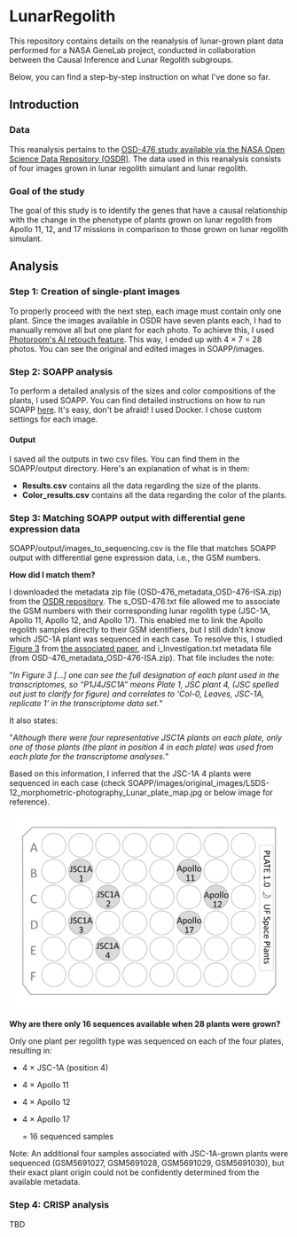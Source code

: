 # LunarRegolith
This repository contains details on the reanalysis of lunar-grown plant data performed for a NASA GeneLab project, conducted in collaboration between the Causal Inference and Lunar Regolith subgroups. 

Below, you can find a step-by-step instruction on what I've done so far.

## Introduction

### Data

This reanalysis pertains to the [OSD-476 study available via the NASA Open Science Data Repository (OSDR)](https://osdr.nasa.gov/bio/repo/data/studies/OSD-476). The data used in this reanalysis consists of four images grown in lunar regolith simulant and lunar regolith. 

### Goal of the study

The goal of this study is to identify the genes that have a causal relationship with the change in the phenotype of plants grown on lunar regolith from Apollo 11, 12, and 17 missions in comparison to those grown on lunar regolith simulant. 

## Analysis

### Step 1: Creation of single-plant images

To properly proceed with the next step, each image must contain only one plant. Since the images available in OSDR have seven plants each, I had to manually remove all but one plant for each photo. To achieve this, I used [Photoroom's AI retouch feature](https://www.photoroom.com/tools/remove-object-from-photo). This way, I ended up with 4 × 7 = 28 photos. You can see the original and edited images in SOAPP/images. 

### Step 2: SOAPP analysis

To perform a detailed analysis of the sizes and color compositions of the plants, I used SOAPP. You can find detailed instructions on how to run SOAPP [here](https://github.com/lvbauer/soapp-tutorial/blob/main/soapp-guide.md). It's easy, don't be afraid! I used Docker. I chose custom settings for each image. 

#### Output 

I saved all the outputs in two csv files. You can find them in the SOAPP/output directory. Here's an explanation of what is in them:
* **Results.csv** contains all the data regarding the size of the plants.
* **Color_results.csv** contains all the data regarding the color of the plants.

### Step 3: Matching SOAPP output with differential gene expression data

SOAPP/output/images_to_sequencing.csv is the file that matches SOAPP output with differential gene expression data, i.e., the GSM numbers.

**How did I match them?**

I downloaded the metadata zip file (OSD-476_metadata_OSD-476-ISA.zip) from the [OSDR repository](https://osdr.nasa.gov/bio/repo/data/studies/OSD-476). The s_OSD-476.txt file allowed me to associate the GSM numbers with their corresponding lunar regolith type (JSC-1A, Apollo 11, Apollo 12, and Apollo 17). This enabled me to link the Apollo regolith samples directly to their GSM identifiers, but I still didn't know which JSC-1A plant was sequenced in each case. To resolve this, I studied [Figure 3](https://www.nature.com/articles/s42003-022-03334-8/figures/3) from [the associated paper](https://www.nature.com/articles/s42003-022-03334-8), and i_Investigation.txt metadata file (from OSD-476_metadata_OSD-476-ISA.zip). That file includes the note: 

"_In Figure 3 [...] one can see the full designation of each plant used in the transcriptomes, so “P1J4JSC1A” means Plate 1, JSC plant 4, (JSC spelled out just to clarify for figure) and correlates to ‘Col-0, Leaves, JSC-1A, replicate 1’ in the transcriptome data set._"

It also states:

"_Although there were four representative JSC1A plants on each plate, only one of those plants (the plant in position 4 in each plate) was used from each plate for the transcriptome analyses._"

Based on this information, I inferred that the JSC-1A 4 plants were sequenced in each case (check SOAPP/images/original_images/LSDS-12_morphometric-photography_Lunar_plate_map.jpg or below image for reference).  


<p align="center">
  <img src="https://github.com/AnnaLew/LunarRegolith/blob/main/SOAPP/images/original_images/LSDS-12_morphometric-photography_Lunar_plate_map.jpg?raw=true" alt="Plate map" width="500"/>
</p>


**Why are there only 16 sequences available when 28 plants were grown?**

Only one plant per regolith type was sequenced on each of the four plates, resulting in:

- 4 × JSC-1A (position 4)
- 4 × Apollo 11
- 4 × Apollo 12
- 4 × Apollo 17

  = 16 sequenced samples

Note: An additional four samples associated with JSC-1A-grown plants were sequenced (GSM5691027, GSM5691028, GSM5691029, GSM5691030), but their exact plant origin could not be confidently determined from the available metadata.

### Step 4: CRISP analysis 

TBD


